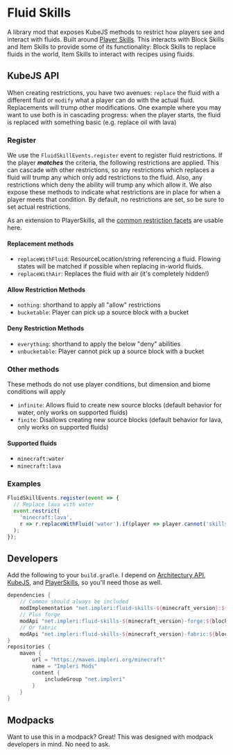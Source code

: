 # Fluid Skills

A library mod that exposes KubeJS methods to restrict how players see and interact with fluids. Built around
[Player Skills](https://github.com/impleri/player-skills). This interacts with Block Skills and Item Skills to provide
some of its functionality: Block Skills to replace fluids in the world, Item Skills to interact with recipes using
fluids.

## KubeJS API

When creating restrictions, you have two avenues: `replace` the fluid with a different fluid or `modify` what a player
can do with the actual fluid. Replacements will trump other modifications. One example where you may want to use both is
in cascading progress: when the player starts, the fluid is replaced with something basic (e.g. replace oil with lava)

### Register

We use the `FluidSkillEvents.register` event to register fluid restrictions. If the player ***matches*** the criteria,
the following restrictions are applied. This can cascade with other restrictions, so any restrictions which replaces a
fluid will trump any which only add restrictions to the fluid. Also, any restrictions which deny the ability
will trump any which allow it. We also expose these methods to indicate what restrictions are in place for when a player
meets that condition. By default, no restrictions are set, so be sure to set actual restrictions.

As an extension to PlayerSkills, all
the [common restriction facets](https://github.com/impleri/player-skills#kubejs-restrictions-api) are usable here.

#### Replacement methods

- `replaceWithFluid`: ResourceLocation/string referencing a fluid. Flowing states will be matched if possible when
  replacing in-world fluids.
- `replaceWithAir`: Replaces the fluid with air (it's completely hidden!)

#### Allow Restriction Methods

- `nothing`: shorthand to apply all "allow" restrictions
- `bucketable`: Player can pick up a source block with a bucket

#### Deny Restriction Methods

- `everything`: shorthand to apply the below "deny" abilities
- `unbucketable`: Player cannot pick up a source block with a bucket

### Other methods

These methods do not use player conditions, but dimension and biome conditions will apply

- `infinite`: Allows fluid to create new source blocks (default behavior for water, only works on supported fluids)
- `finite`: Disallows creating new source blocks (default behavior for lava, only works on supported fluids)

#### Supported fluids

- `minecraft:water`
- `minecraft:lava`

### Examples

```js
FluidSkillEvents.register(event => {
  // Replace lava with water
  event.restrict(
    'minecraft:lava',
    r => r.replaceWithFluid('water').if(player => player.cannot('skills:stage', 2))
  );
});
```

## Developers

Add the following to your `build.gradle`. I depend
on [Architectury API](https://github.com/architectury/architectury-api), [KubeJS](https://github.com/KubeJS-Mods/KubeJS),
and [PlayerSkills](https://github.com/impleri/player-skills), so you'll need those as well.

```groovy
dependencies {
    // Common should always be included 
    modImplementation "net.impleri:fluid-skills-${minecraft_version}:${blockskills_version}"
    // Plus forge
    modApi "net.impleri:fluid-skills-${minecraft_version}-forge:${blockskills_version}"
    // Or fabric
    modApi "net.impleri:fluid-skills-${minecraft_version}-fabric:${blockskills_version}"
}
repositories {
    maven {
        url = "https://maven.impleri.org/minecraft"
        name = "Impleri Mods"
        content {
            includeGroup "net.impleri"
        }
    }
}
```

## Modpacks

Want to use this in a modpack? Great! This was designed with modpack developers in mind. No need to ask.
